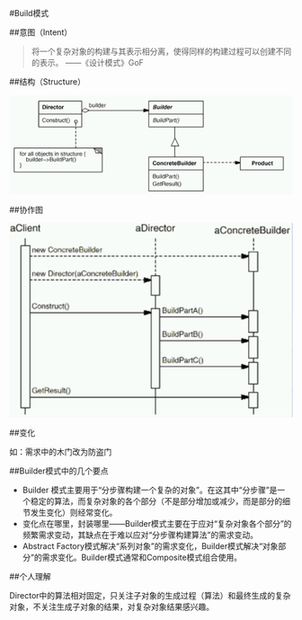 #Build模式


##意图（Intent）

>将一个复杂对象的构建与其表示相分离，使得同样的构建过程可以创建不同的表示。   ——《设计模式》GoF

##结构（Structure）

![Structure](builder.png)


##协作图

![协作图](协作图.png)


##变化

如：需求中的木门改为防盗门


##Builder模式中的几个要点

* Builder 模式主要用于“分步骤构建一个复杂的对象”。在这其中“分步骤”是一个稳定的算法，而复杂对象的各个部分（不是部分增加或减少，而是部分的细节发生变化）则经常变化。
* 变化点在哪里，封装哪里——Builder模式主要在于应对“复杂对象各个部分”的频繁需求变动，其缺点在于难以应对“分步骤构建算法”的需求变动。
* Abstract Factory模式解决“系列对象”的需求变化，Builder模式解决“对象部分”的需求变化。Builder模式通常和Composite模式组合使用。




##个人理解


Director中的算法相对固定，只关注子对象的生成过程（算法）和最终生成的复杂对象，不关注生成子对象的结果，对复杂对象结果感兴趣。